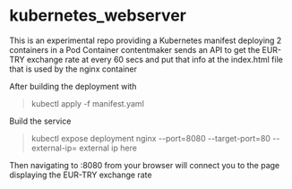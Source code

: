 # kubernetes_webserver
This is an experimental repo providing a Kubernetes manifest deploying 2 containers in a Pod
Container contentmaker sends an API to get the EUR-TRY exchange rate at every 60 secs and put that info at the index.html file that is used by the nginx container

After building the deployment with 
> kubectl apply -f manifest.yaml

Build the service 
> kubectl expose deployment nginx --port=8080 --target-port=80 --external-ip= external ip here

Then navigating to <external address>:8080 from your browser will connect you to the page displaying the EUR-TRY exchange rate

